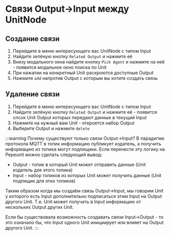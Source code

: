 # Связи Output->Input между UnitNode

## Создание связи

1. Перейдите в меню интересующего вас UnitNode c типом Input
1. Найдите зелёную кнопку `Related Output` и нажмите её
1. Внизу модального окна найдите кнопку `Pick Agent` и нажмите на неё - появится модальное окно поиска по Unit
1. При нажатии на конкретный Unit раскроются доступные Output
1. Нажмите `add` напротив Output с которым вы хотите создать связь

## Удаление связи

1. Перейдите в меню интересующего вас UnitNode c типом Input
1. Найдите зелёную кнопку `Related Output` и нажмите её - появится спсок Unit Output которых передают данные в текущий Input
1. Нажмите на нужный вам Unit - откроется набор Output
1. Выберите Output и нажмите `delete`

:::warning Почему существуют только связи Output->Input?
В парадигме протокола MQTT в топик информацию публикует издатель, а получить информацию из топика могут подпищики. Если перенести эту логику на Pepeunit можно сделать следующий вывод:

- Output - топик в который Unit может отправить данные (Unit издатель для этого топика)
- Input - набор топиков из которых Unit может получить данные (Unit подпищик для этих топиков)

Таким образом когда мы создаём связь Output->Input, мы говорим Unit у которого есть Input дополнительно подписаться этим Input на Output другого Unit. Т.е. Unit может получать в Input информацию от нескольких Output других Unit.

Если бы существовала возможность создавать связи Input->Output - то это означало бы, что Input одного Unit инициирует или влияет на Output другого Unit.
:::